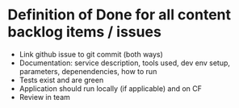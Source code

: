# Definition of Done for all content backlog items / issues

* Link github issue to git commit (both ways)
* Documentation: service description, tools used, dev env setup, parameters, depenendencies, how to run
* Tests exist and are green
* Application should run locally (if applicable) and on CF
* Review in team

